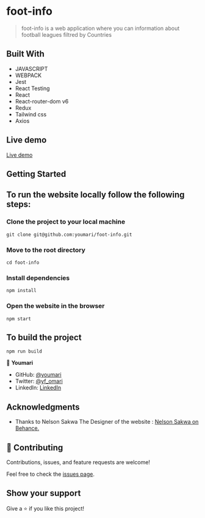 # foot-info
> foot-info is a web application where you can information about football leagues filtred by Countries 

## Built With

- JAVASCRIPT
- WEBPACK
- Jest
- React Testing
- React
- React-router-dom v6
- Redux
- Tailwind css
- Axios

## Live demo

[Live demo]()


## Getting Started

## To run the website locally follow the following steps:

### Clone the project to your local machine
    git clone git@github.com:youmari/foot-info.git
### Move to the root directory 
    cd foot-info
### Install dependencies
    npm install
### Open the website in the browser
    npm start
## To build the project 
    npm run build

👤 **Youmari**

- GitHub: [@youmari](https://github.com/youmari)
- Twitter: [@yf_omari](https://twitter.com/yf_omari)
- LinkedIn: [LinkedIn](https://www.linkedin.com/in/yassine-omari-945114190/)

## Acknowledgments

- Thanks to Nelson Sakwa  The Designer of the website :
[Nelson Sakwa on Behance.](https://www.behance.net/sakwadesignstudio)

## 🤝 Contributing

Contributions, issues, and feature requests are welcome!

Feel free to check the [issues page](../../issues/).

## Show your support

Give a ⭐️ if you like this project!